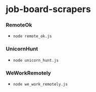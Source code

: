 # job-board-scrapers

### RemoteOk
* `node remote_ok.js`

### UnicornHunt
* `node unicorn_hunt.js`

### WeWorkRemotely
* `node we_work_remotely.js`

